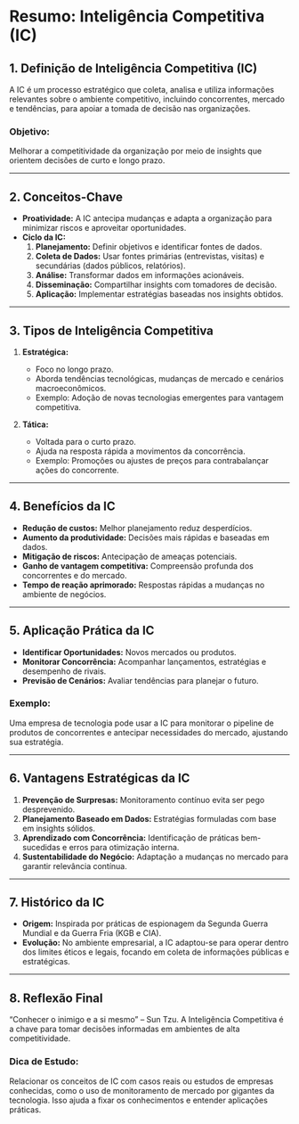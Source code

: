 # Resumo: Inteligência Competitiva (IC)  

## **1. Definição de Inteligência Competitiva (IC)**  
A IC é um processo estratégico que coleta, analisa e utiliza informações relevantes sobre o ambiente competitivo, incluindo concorrentes, mercado e tendências, para apoiar a tomada de decisão nas organizações.  

### **Objetivo:**  
Melhorar a competitividade da organização por meio de insights que orientem decisões de curto e longo prazo.  

---

## **2. Conceitos-Chave**  
- **Proatividade:** A IC antecipa mudanças e adapta a organização para minimizar riscos e aproveitar oportunidades.  
- **Ciclo da IC:**  
  1. **Planejamento:** Definir objetivos e identificar fontes de dados.  
  2. **Coleta de Dados:** Usar fontes primárias (entrevistas, visitas) e secundárias (dados públicos, relatórios).  
  3. **Análise:** Transformar dados em informações acionáveis.  
  4. **Disseminação:** Compartilhar insights com tomadores de decisão.  
  5. **Aplicação:** Implementar estratégias baseadas nos insights obtidos.  

---

## **3. Tipos de Inteligência Competitiva**  
1. **Estratégica:**  
   - Foco no longo prazo.  
   - Aborda tendências tecnológicas, mudanças de mercado e cenários macroeconômicos.  
   - Exemplo: Adoção de novas tecnologias emergentes para vantagem competitiva.  

2. **Tática:**  
   - Voltada para o curto prazo.  
   - Ajuda na resposta rápida a movimentos da concorrência.  
   - Exemplo: Promoções ou ajustes de preços para contrabalançar ações do concorrente.  

---

## **4. Benefícios da IC**  
- **Redução de custos:** Melhor planejamento reduz desperdícios.  
- **Aumento da produtividade:** Decisões mais rápidas e baseadas em dados.  
- **Mitigação de riscos:** Antecipação de ameaças potenciais.  
- **Ganho de vantagem competitiva:** Compreensão profunda dos concorrentes e do mercado.  
- **Tempo de reação aprimorado:** Respostas rápidas a mudanças no ambiente de negócios.  

---

## **5. Aplicação Prática da IC**  
- **Identificar Oportunidades:** Novos mercados ou produtos.  
- **Monitorar Concorrência:** Acompanhar lançamentos, estratégias e desempenho de rivais.  
- **Previsão de Cenários:** Avaliar tendências para planejar o futuro.  

### **Exemplo:**  
Uma empresa de tecnologia pode usar a IC para monitorar o pipeline de produtos de concorrentes e antecipar necessidades do mercado, ajustando sua estratégia.  

---

## **6. Vantagens Estratégicas da IC**  
1. **Prevenção de Surpresas:** Monitoramento contínuo evita ser pego desprevenido.  
2. **Planejamento Baseado em Dados:** Estratégias formuladas com base em insights sólidos.  
3. **Aprendizado com Concorrência:** Identificação de práticas bem-sucedidas e erros para otimização interna.  
4. **Sustentabilidade do Negócio:** Adaptação a mudanças no mercado para garantir relevância contínua.  

---

## **7. Histórico da IC**  
- **Origem:** Inspirada por práticas de espionagem da Segunda Guerra Mundial e da Guerra Fria (KGB e CIA).  
- **Evolução:** No ambiente empresarial, a IC adaptou-se para operar dentro dos limites éticos e legais, focando em coleta de informações públicas e estratégicas.  

---

## **8. Reflexão Final**  
“Conhecer o inimigo e a si mesmo” – Sun Tzu. A Inteligência Competitiva é a chave para tomar decisões informadas em ambientes de alta competitividade.  

### **Dica de Estudo:**  
Relacionar os conceitos de IC com casos reais ou estudos de empresas conhecidas, como o uso de monitoramento de mercado por gigantes da tecnologia. Isso ajuda a fixar os conhecimentos e entender aplicações práticas.

